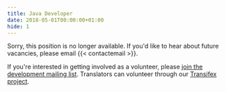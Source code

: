 ```yaml
---
title: Java Developer
date: 2018-05-01T00:00:00+01:00
hide: 1
---
```


Sorry, this position is no longer available. If you'd like to hear about
future vacancies, please email {{< contactemail  >}}.

If you're interested in getting involved as a volunteer, please [join
the development mailing
list](https://lists.sourceforge.net/lists/listinfo/briar-devel).
Translators can volunteer through our [Transifex
project](https://transifex.com/otf/briar).
